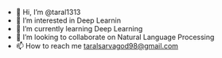 - 👋 Hi, I’m @taral1313
- 👀 I’m interested in Deep Learnin
- 🌱 I’m currently learning Deep Learning
- 💞️ I’m looking to collaborate on Natural Language Processing
- 📫 How to reach me taralsarvagod98@gmail.com

<!---
taral1313/taral1313 is a ✨ special ✨ repository because its `README.md` (this file) appears on your GitHub profile.
You can click the Preview link to take a look at your changes.
--->

